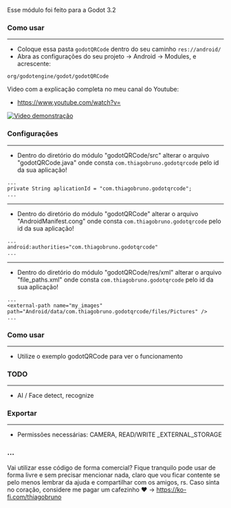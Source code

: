 Esse módulo foi feito para a Godot 3.2


### Como usar
----------

- Coloque essa pasta ```godotQRCode``` dentro do seu caminho ```res://android/```
- Abra as configurações do seu projeto -> Android -> Modules, e acrescente:

```
org/godotengine/godot/godotQRCode
```


Video com a explicação completa no meu canal do Youtube: 
- https://www.youtube.com/watch?v=

[![Video demonstração](https://img.youtube.com/vi//0.jpg)](https://www.youtube.com/watch?v=)



### Configurações
-------------

- Dentro do diretório do módulo "godotQRCode/src" alterar o arquivo "godotQRCode.java" onde consta ```com.thiagobruno.godotqrcode``` pelo id da sua aplicação!

```
...
private String aplicationId = "com.thiagobruno.godotqrcode";
...
```

------

- Dentro do diretório do módulo "godotQRCode" alterar o arquivo "AndroidManifest.cong" onde consta ```com.thiagobruno.godotqrcode``` pelo id da sua aplicação!

```
...
android:authorities="com.thiagobruno.godotqrcode"
...
```

------

- Dentro do diretório do módulo "godotQRCode/res/xml" alterar o arquivo "file_paths.xml" onde consta ```com.thiagobruno.godotqrcode``` pelo id da sua aplicação!

```
...
<external-path name="my_images" path="Android/data/com.thiagobruno.godotqrcode/files/Pictures" />
...
```


### Como usar
-------------
- Utilize o exemplo godotQRCode para ver o funcionamento

### TODO
-------------
- AI / Face detect, recognize

### Exportar
-------------
- Permissões necessárias: CAMERA, READ/WRITE _EXTERNAL_STORAGE

### ...
Vai utilizar esse código de forma comercial? Fique tranquilo pode usar de forma livre e sem precisar mencionar nada, claro que vou ficar contente se pelo menos lembrar da ajuda e compartilhar com os amigos, rs. Caso sinta no coração, considere me pagar um cafezinho :heart: -> https://ko-fi.com/thiagobruno



